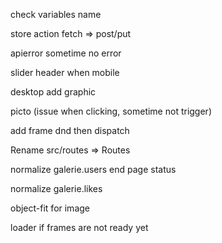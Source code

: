 check variables name

store action fetch => post/put

apierror sometime no error

slider header when mobile

desktop add graphic

picto (issue when clicking, sometime not trigger)

add frame dnd then dispatch

Rename src/routes => Routes

normalize galerie.users
end
page
status

normalize galerie.likes

object-fit for image

loader if frames are not ready yet
